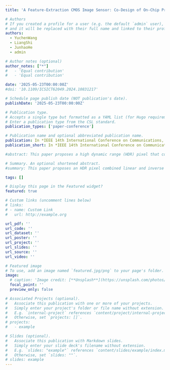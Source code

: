 ```yaml
---
title: 'A Feature-Extraction CMOS Image Sensor: Co-Design of On-Chip Processing and Programmable ±3-Bit 3×3 Convolution Circuits'

# Authors
# If you created a profile for a user (e.g. the default `admin` user), write the username (folder name) here
# and it will be replaced with their full name and linked to their profile.
authors:
  - YuchenWang
  - LiangShi
  - JunhaoHe
  - admin

# Author notes (optional)
author_notes: ["*"]
#   - 'Equal contribution'
#   - 'Equal contribution'

date: '2025-05-23T00:00:00Z'
#doi: '10.1109/ICSICT62049.2024.10831217'

# Schedule page publish date (NOT publication's date).
publishDate: '2025-05-23T00:00:00Z'

# Publication type.
# Accepts a single type but formatted as a YAML list (for Hugo requirements).
# Enter a publication type from the CSL standard.
publication_types: ['paper-conference']

# Publication name and optional abbreviated publication name.
publication: In *IEEE 14th International Conference on Communications, Circuits and Systems*, 2025
publication_short: In *IEEE 14th International Conference on Communications, Circuits and Systems*, 2025

#abstract: This paper proposes a high dynamic range (HDR) pixel that combines linear response and inverse proportional response. This pixel achieves nonlinear compression of light intensity under inverse proportional response to improve dynamic range (DR), suitable for CMOS image sensors (CIS) with rolling shutter operation. The proposed pixel is composed of only 4 MOSFET. In HDR mode, it loads the output signal with brightness information dynamically onto the column signal bus. This pixel does not rely on the I-V characteristics of the CMOS subthreshold region and adopts a hard reset structure, overcoming the problems of poor low light SNR performance and image lagging in the traditional logarithmic pixels. The use of low threshold NMOS transistors in the pixel circuit results in the swing of the pixel output close to the power supply voltage, improving the low-voltage performance of the pixel circuit and bringing higher DR. Under a standard CMOS process, the pixel pitch is 6.6μm with a fill factor of 37.6%. The post simulation results indicate that the proposed pixel has good linear and inverse proportional responses to photocurrent. Compared to the linear mode, this pixel has a DR improvement of at least 31.9dB in the HDR mode.

# Summary. An optional shortened abstract.
#summary: This paper proposes an HDR pixel combined linear and inverse proportional response.

tags: []

# Display this page in the Featured widget?
featured: true

# Custom links (uncomment lines below)
# links:
# - name: Custom Link
#   url: http://example.org

url_pdf: ''
url_code: ''
url_dataset: ''
url_poster: ''
url_project: ''
url_slides: ''
url_source: ''
url_video: ''

# Featured image
# To use, add an image named `featured.jpg/png` to your page's folder.
image:
  # caption: 'Image credit: [**Unsplash**](https://unsplash.com/photos/pLCdAaMFLTE)'
  focal_point: ''
  preview_only: false

# Associated Projects (optional).
#   Associate this publication with one or more of your projects.
#   Simply enter your project's folder or file name without extension.
#   E.g. `internal-project` references `content/project/internal-project/index.md`.
#   Otherwise, set `projects: []`.
# projects:
#   - example

# Slides (optional).
#   Associate this publication with Markdown slides.
#   Simply enter your slide deck's filename without extension.
#   E.g. `slides: "example"` references `content/slides/example/index.md`.
#   Otherwise, set `slides: ""`.
# slides: example
---
```


<!-- {{% callout note %}}
Click the _Cite_ button above to demo the feature to enable visitors to import publication metadata into their reference management software.
{{% /callout %}}

{{% callout note %}}
Create your slides in Markdown - click the _Slides_ button to check out the example.
{{% /callout %}} -->

<!-- Add the publication's **full text** or **supplementary notes** here. You can use rich formatting such as including [code, math, and images](https://docs.hugoblox.com/content/writing-markdown-latex/). -->
